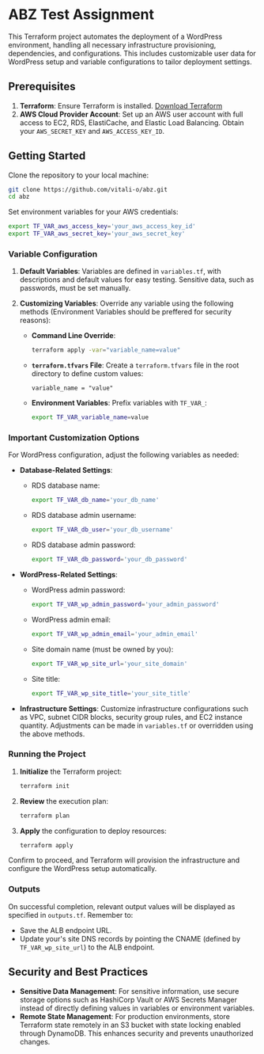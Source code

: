 # ABZ Test Assignment

This Terraform project automates the deployment of a WordPress environment, handling all necessary infrastructure provisioning, dependencies, and configurations. This includes customizable user data for WordPress setup and variable configurations to tailor deployment settings.

## Prerequisites

1. **Terraform**: Ensure Terraform is installed. [Download Terraform](https://developer.hashicorp.com/terraform/downloads)
2. **AWS Cloud Provider Account**: Set up an AWS user account with full access to EC2, RDS, ElastiCache, and Elastic Load Balancing. Obtain your `AWS_SECRET_KEY` and `AWS_ACCESS_KEY_ID`.

## Getting Started

Clone the repository to your local machine:

```bash
git clone https://github.com/vitali-o/abz.git
cd abz
```

Set environment variables for your AWS credentials:

```bash
export TF_VAR_aws_access_key='your_aws_access_key_id'
export TF_VAR_aws_secret_key='your_aws_secret_key'
```

### Variable Configuration

1. **Default Variables**: Variables are defined in `variables.tf`, with descriptions and default values for easy testing. Sensitive data, such as passwords, must be set manually.
2. **Customizing Variables**: Override any variable using the following methods (Environment Variables should be preffered for security reasons):

   - **Command Line Override**:
   
     ```bash
     terraform apply -var="variable_name=value"
     ```

   - **`terraform.tfvars` File**: Create a `terraform.tfvars` file in the root directory to define custom values:

     ```hcl
     variable_name = "value"
     ```

   - **Environment Variables**: Prefix variables with `TF_VAR_`:

     ```bash
     export TF_VAR_variable_name=value
     ```

### Important Customization Options

For WordPress configuration, adjust the following variables as needed:

- **Database-Related Settings**:
  - RDS database name:
    ```bash
    export TF_VAR_db_name='your_db_name'
    ```
  - RDS database admin username:
    ```bash
    export TF_VAR_db_user='your_db_username'
    ```
  - RDS database admin password:
    ```bash
    export TF_VAR_db_password='your_db_password'
    ```

- **WordPress-Related Settings**:
  - WordPress admin password:
    ```bash
    export TF_VAR_wp_admin_password='your_admin_password'
    ```
  - WordPress admin email:
    ```bash
    export TF_VAR_wp_admin_email='your_admin_email'
    ```
  - Site domain name (must be owned by you):
    ```bash
    export TF_VAR_wp_site_url='your_site_domain'
    ```
  - Site title:
    ```bash
    export TF_VAR_wp_site_title='your_site_title'
    ```

- **Infrastructure Settings**:
  Customize infrastructure configurations such as VPC, subnet CIDR blocks, security group rules, and EC2 instance quantity. Adjustments can be made in `variables.tf` or overridden using the above methods.

### Running the Project

1. **Initialize** the Terraform project:

   ```bash
   terraform init
   ```

2. **Review** the execution plan:

   ```bash
   terraform plan
   ```

3. **Apply** the configuration to deploy resources:

   ```bash
   terraform apply
   ```

Confirm to proceed, and Terraform will provision the infrastructure and configure the WordPress setup automatically.

### Outputs

On successful completion, relevant output values will be displayed as specified in `outputs.tf`. Remember to:

- Save the ALB endpoint URL.
- Update your's site DNS records by pointing the CNAME (defined by `TF_VAR_wp_site_url`) to the ALB endpoint.

## Security and Best Practices

- **Sensitive Data Management**: For sensitive information, use secure storage options such as HashiCorp Vault or AWS Secrets Manager instead of directly defining values in variables or environment variables.
- **Remote State Management**: For production environments, store Terraform state remotely in an S3 bucket with state locking enabled through DynamoDB. This enhances security and prevents unauthorized changes.